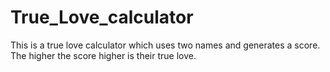 # True_Love_calculator
This is a true love calculator which uses two names and generates a score. The higher the score higher is their true love.
